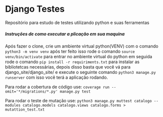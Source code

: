 # Django Testes
Repositório para estudo de testes utilizando python e suas ferramentas

##### Instruções de como executar a plicação em sua maquina
Após fazer o clone, crie um ambiente virtual python(VENV) com o comando `python3 -m venv venv` após ter feito isso rode o comando `source venv/bin/activate` para entrar no ambiente virtual do python em seguida rode o comando `pip install -r requiriments.txt` para instalar as bibliotetcas necessárias, depois disso basta que você vá para django_site/django_site/ e execute o seguinte comando `python3 manage.py runserver` com isso você terá a aplicação rodando.

Para rodar a cobertura de código use: `coverage run --omit='*/migrations/*.py' manage.py test`

Para rodar o teste de mutação use: `python3 manage.py muttest catalogo --modules catalogo.models catalogo.views catalogo.forms > mutattion_test.txt`